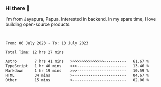 ### Hi there 👋

I'm from Jayapura, Papua. Interested in backend. In my spare time, I love building open-source products.

<br>

 
 <!--START_SECTION:waka-->

```txt
From: 06 July 2023 - To: 13 July 2023

Total Time: 12 hrs 27 mins

Astro        7 hrs 41 mins   >>>>>>>>>>>>>>>----------   61.67 %
TypeScript   1 hr 40 mins    >>>----------------------   13.46 %
Markdown     1 hr 19 mins    >>>----------------------   10.59 %
HTML         34 mins         >------------------------   04.67 %
Other        15 mins         >------------------------   02.06 %
```

<!--END_SECTION:waka-->
